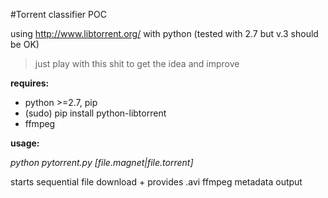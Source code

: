 #Torrent classifier POC

using http://www.libtorrent.org/
with python 
(tested with 2.7 but v.3 should be OK)

>just play with this shit
>to get the idea and improve

__requires:__

* python >=2.7, pip
* (sudo) pip install python-libtorrent
* ffmpeg

__usage:__

*python pytorrent.py [file.magnet|file.torrent]*

starts sequential file download + provides .avi ffmpeg metadata output


